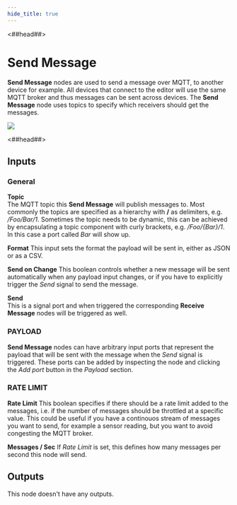 ```yaml
---
hide_title: true
---
```


<##head##>
# Send Message 

**Send Message** nodes are used to send a message over MQTT, to another device for example. All devices that connect to the editor will
use the same MQTT broker and thus messages can be sent across devices. The **Send Message** node uses topics to specify which receivers should get the messages.


![](/library/modules/mqtt/send-message.gif)

<##head##>

<div class = "node-inputs">

## Inputs

### General

**Topic**  
The MQTT topic this **Send Message** will publish messages to. Most commonly the topics are specified as a hierarchy with **/** as delimiters, e.g. _/Foo/Bar/1_. Sometimes the topic needs to be dynamic, this can be achieved by encapsulating a topic component with curly brackets, e.g. _/Foo/{Bar}/1_. In this case a port called _Bar_ will show up.

**Format**
This input sets the format the payload will be sent in, either as JSON or as a CSV.

**Send on Change**
This boolean controls whether a new message will be sent automatically when any payload input changes, or if you have to explicitly trigger the _Send_ signal to send the message.

**Send**  
This is a signal port and when triggered the corresponding **Receive Message** nodes will be triggered as well.

### PAYLOAD

**Send Message** nodes can have arbitrary input ports that represent the payload that will be sent with the message when the _Send_ signal is triggered. These ports can be added by inspecting the node and clicking the _Add port_ button in the _Payload_ section.

### RATE LIMIT

**Rate Limit**
This boolean specifies if there should be a rate limit added to the messages, i.e. if the number of messages should be throttled at a specific value. This could be useful if you have a continouos stream of messages you want to send, for example a sensor reading, but you want to avoid congesting the MQTT broker.

**Messages / Sec**
If _Rate Limit_ is set, this defines how many messages per second this node will send.

</div>

<div class = "node-inputs">

## Outputs

This node doesn't have any outputs.

</div>

